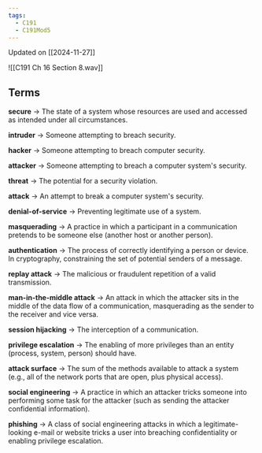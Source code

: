 ```yaml
---
tags:
  - C191
  - C191Mod5
---
```


Updated on [[2024-11-27]]

![[C191 Ch 16 Section 8.wav]]

## Terms

**secure** → The state of a system whose resources are used and accessed as intended under all circumstances.

**intruder** → Someone attempting to breach security.

**hacker** → Someone attempting to breach computer security.

**attacker** → Someone attempting to breach a computer system's security.

**threat** → The potential for a security violation.

**attack** → An attempt to break a computer system's security.

**denial-of-service** → Preventing legitimate use of a system.

**masquerading** → A practice in which a participant in a communication pretends to be someone else (another host or another person).

**authentication** → The process of correctly identifying a person or device. In cryptography, constraining the set of potential senders of a message.

**replay attack** → The malicious or fraudulent repetition of a valid transmission.

**man-in-the-middle attack** → An attack in which the attacker sits in the middle of the data flow of a communication, masquerading as the sender to the receiver and vice versa.

**session hijacking** → The interception of a communication.

**privilege escalation** → The enabling of more privileges than an entity (process, system, person) should have.

**attack surface** → The sum of the methods available to attack a system (e.g., all of the network ports that are open, plus physical access).

**social engineering** → A practice in which an attacker tricks someone into performing some task for the attacker (such as sending the attacker confidential information).

**phishing** → A class of social engineering attacks in which a legitimate-looking e-mail or website tricks a user into breaching confidentiality or enabling privilege escalation.